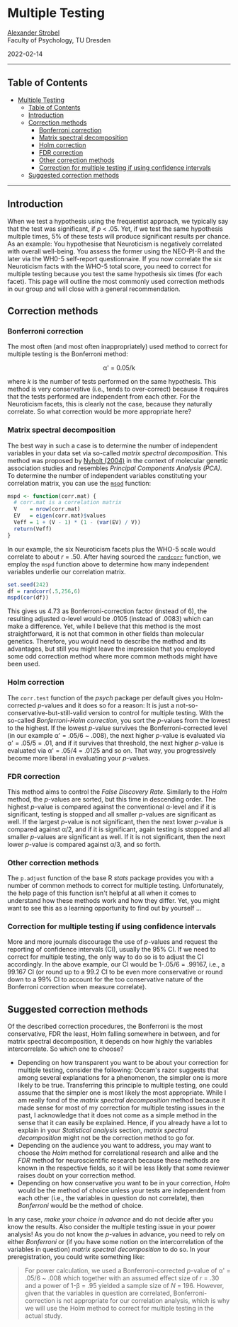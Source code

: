 # Multiple Testing

[Alexander Strobel](alexander.strobel@tu-dresden.de)<br>
Faculty of Psychology, TU Dresden

2022-02-14

---

## Table of Contents

- [Multiple Testing](#multiple-testing)
  - [Table of Contents](#table-of-contents)
  - [Introduction](#introduction)
  - [Correction methods](#correction-methods)
    - [Bonferroni correction](#bonferroni-correction)
    - [Matrix spectral decomposition](#matrix-spectral-decomposition)
    - [Holm correction](#holm-correction)
    - [FDR correction](#fdr-correction)
    - [Other correction methods](#other-correction-methods)
    - [Correction for multiple testing if using confidence intervals](#correction-for-multiple-testing-if-using-confidence-intervals)
  - [Suggested correction methods](#suggested-correction-methods)

---

## Introduction

When we test a hypothesis using the frequentist approach, we typically say that the test was significant, if *p* < .05.
Yet, if we test the same hypothesis multiple times, 5% of these tests will produce significant results per chance.
As an example: You hypothesise that Neuroticism is negatively correlated with overall well-being.
You assess the former using the NEO-PI-R and the later via the WH0-5 self-report questionnaire.
If you now correlate the six Neuroticism facts with the WHO-5 total score, you need to correct for multiple testing because you test the same hypothesis six times (for each facet).
This page will outline the most commonly used correction methods in our group and will close with a general recommendation.

## Correction methods

### Bonferroni correction

The most often (and most often inappropriately) used method to correct for multiple testing is the Bonferroni method:

<center>&alpha;' = 0.05/k</center>

where *k* is the number of tests performed on the same hypothesis.
This method is very conservative (i.e., tends to over-correct) because it requires that the tests performed are independent from each other.
For the Neuroticism facets, this is clearly not the case, because they naturally correlate.
So what correction would be more appropriate here?

### Matrix spectral decomposition

The best way in such a case is to determine the number of independent variables in your data set via so-called *matrix spectral decomposition*.
This method was proposed by [Nyholt (2004)](https://doi.org/10.1086/383251) in the context of molecular genetic association studies and resembles *Principal Components Analysis (PCA)*.
To determine the number of independent variables constituting your correlation matrix, you can use the [`mspd`](https://github.com/alex-strobel/DPP-LabManual/blob/main/Functions/mspd.R) function:

```R
mspd <- function(corr.mat) {
  # corr.mat is a correlation matrix
  V    = nrow(corr.mat)
  EV   = eigen(corr.mat)$values
  Veff = 1 + (V - 1) * (1 - (var(EV) / V))
  return(Veff)
}
```

In our example, the six Neuroticism facets plus the WHO-5 scale would correlate to about *r* = .50. 
After having sourced the [`randcorr`](https://github.com/alex-strobel/DPP-LabManual/blob/main/Functions/randcorr.R) function, 
we employ the `mspd` function above to determine how many independent variables underlie our correlation matrix.

```R
set.seed(242)
df = randcorr(.5,256,6)
mspd(cor(df))
```

This gives us 4.73 as Bonferroni-correction factor (instead of 6), the resulting adjusted &alpha;-level would be .0105 (instead of .0083) which can make a difference.
Yet, while I believe that this method is the most straightforward, it is not that common in other fields than molecular genetics.
Therefore, you would need to describe the method and its advantages, but still you might leave the impression that you employed some odd correction method where more common methods might have been used.

### Holm correction

The `corr.test` function of the *psych* package per default gives you Holm-corrected *p*-values and it does so for a reason: 
It is just a not-so-conservative-but-still-valid version to control for multiple testing.
With the so-called *Bonferroni-Holm correction*, you sort the *p*-values from the lowest to the highest.
If the lowest *p*-value survives the Bonferroni-corrected level (in our example &alpha;' = .05/6 ~ .008), the next higher *p*-value is evaluated via &alpha;' = .05/5 = .01, and if it survives that threshold, the next higher *p*-value is evaluated via &alpha;' = .05/4 = .0125 and so on.
That way, you progressively become more liberal in evaluating your *p*-values.

### FDR correction

This method aims to control the *False Discovery Rate*.
Similarly to the *Holm* method, the *p*-values are sorted, but this time in descending order.
The highest *p*-value is compared against the conventional &alpha;-level and if it is significant, testing is stopped and all smaller *p*-values are significant as well.
If the largest *p*-value is not significant, then the next lower *p*-value is compared against &alpha;/2, and if it is significant, again testing is stopped and all smaller *p*-values are significant as well.
If it is not significant, then the next lower *p*-value is compared against &alpha;/3, and so forth.

### Other correction methods

The `p.adjust` function of the base R *stats* package provides you with a number of common methods to correct for multiple testing.
Unfortunately, the help page of this function isn't helpful at all when it comes to understand how these methods work and how they differ.
Yet, you might want to see this as a learning opportunity to find out by yourself ...

### Correction for multiple testing if using confidence intervals

More and more journals discourage the use of *p*-values and request the reporting of confidence intervals (CI), usually the 95% CI.
If we need to correct for multiple testing, the only way to do so is to adjust the CI accordingly.
In the above example, our CI would be 1-.05/6 = .99167, i.e., a 99.167 CI (or round up to a 99.2 CI to be even more conservative or round down to a 99% CI to account for the too conservative nature of the Bonferroni correction when measure correlate).

## Suggested correction methods

Of the described correction procedures, the Bonferroni is the most conservative, FDR the least, Holm falling somewhere in between, and for matrix spectral decomposition, it depends on how highly the variables intercorrelate.
So which one to choose?

- Depending on how transparent you want to be about your correction for multiple testing, consider the following:
Occam's razor suggests that among several explanations for a phenomenon, the simpler one is more likely to be true.
Transferring this principle to multiple testing, one could assume that the simpler one is most likely the most appropriate.
While I am really fond of the *matrix spectral decomposition* method because it made sense for most of my correction for multiple testing issues in the past, I acknowledge that it does not come as a simple method in the sense that it can easily be explained.
Hence, if you already have a lot to explain in your *Statistical analysis* section, *matrix spectral decomposition* might not be the correction method to go for.
- Depending on the audience you want to address, you may want to choose the *Holm* method for correlational research and alike and the *FDR* method for neuroscientific research because these methods are known in the respective fields, so it will be less likely that some reviewer raises doubt on your correction method.
- Depending on how conservative you want to be in your correction, *Holm* would be the method of choice unless your tests are independent from each other (i.e., the variables in question do not correlate), then *Bonferroni* would be the method of choice.

In any case, *make your choice in advance* and do not decide after you know the results.
Also consider the multiple testing issue in your power analysis!
As you do not know the *p*-values in advance, you need to rely on either *Bonferroni* or (if you have some notion on the intercorrelation of the variables in question) *matrix spectral decomposition* to do so.
In your preregistration, you could write something like:

> For power calculation, we used a Bonferroni-corrected *p*-value of &alpha;' = .05/6 ~ .008 which together with an assumed effect size of *r* = .30 and a power of 1-&beta; = .95 yielded a sample size of *N* = 196.
> However, given that the variables in question are correlated, Bonferroni-correction is not appropriate for our correlation analysis, which is why we will use the Holm method to correct for multiple testing in the actual study.
